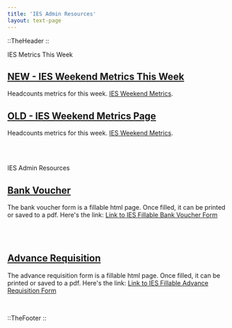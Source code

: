 ```yaml
---
title: 'IES Admin Resources'
layout: text-page
---
```

::TheHeader
::		
<div class="grid-container">


<t> IES Metrics This Week </t>

## [NEW - IES Weekend Metrics This Week](/iesadmin/iesmetricsthisweek)
Headcounts metrics for this week. [IES Weekend Metrics](/iesadmin/iesmetricsthisweek).

## [OLD - IES Weekend Metrics Page](/iesadmin/metricsthisweek)
Headcounts metrics for this week. [IES Weekend Metrics](/iesadmin/iesmetricsthisweek).

<br>
<br>



<t>IES Admin Resources</t>

## [Bank Voucher](https://vouchers.pages.dev/20240225_FA%20Rev.%20Bank%20Voucher.html)
The bank voucher form is a fillable html page. Once filled, it can be printed or saved to a pdf. Here's the link: [Link to IES Fillable Bank Voucher Form](https://vouchers.pages.dev/20240225_FA%20Rev.%20Bank%20Voucher.html)

<br>
<br>

## [Advance Requisition](https://vouchers.pages.dev/20240225_Buku%20Advance%20Requesition1.html)
The advance requisition form is a fillable html page. Once filled, it can be printed or saved to a pdf. Here's the link: [Link to IES Fillable Advance Requisition Form](https://vouchers.pages.dev/20240225_Buku%20Advance%20Requesition1.html)

</div>
<br>

::TheFooter
::